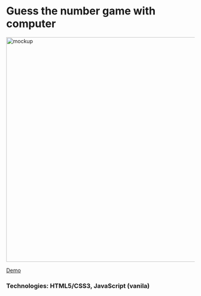 # Guess the number game with computer

<img src="https://cdn.glitch.global/b796fac7-8be1-47ea-bf80-36d588d7054b/mock10.png?v=1706743592889" alt="mockup" width="600px">

[Demo](https://js-module-7-1st-app-darla.glitch.me/)

<h3>Technologies: HTML5/CSS3, JavaScript (vanila)</h3>